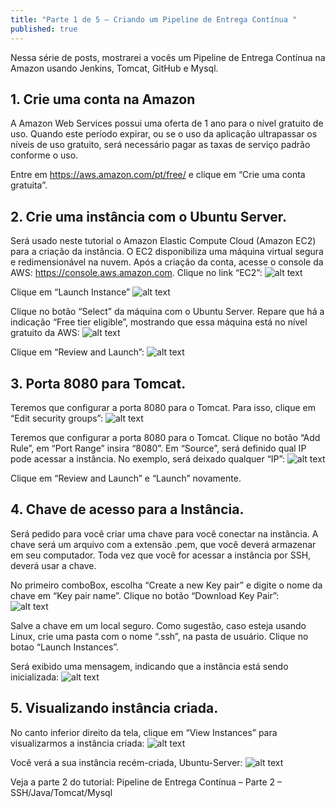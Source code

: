 ```yaml
---
title: "Parte 1 de 5 – Criando um Pipeline de Entrega Contínua "
published: true
---
```



Nessa série de posts, mostrarei a vocês um Pipeline de Entrega Contínua na Amazon usando Jenkins, Tomcat, GitHub e Mysql. 

## 1. Crie uma conta na Amazon 
A Amazon Web Services possui uma oferta de 1 ano para o nível gratuito de uso. Quando este período expirar, ou se o uso da aplicação ultrapassar os níveis de uso gratuito, será necessário pagar as taxas de serviço padrão conforme o uso. 

Entre em https://aws.amazon.com/pt/free/ e clique em “Crie uma conta gratuita”. 

## 2. Crie uma instância com o Ubuntu Server. 

Será usado neste tutorial o Amazon Elastic Compute Cloud (Amazon EC2) para a criação da instância. O EC2 disponibiliza uma máquina virtual segura e redimensionável na nuvem. Após a criação da conta, acesse o console da AWS:  https://console.aws.amazon.com. Clique no link “EC2”:
![alt text](https://raw.githubusercontent.com/fabiodamas/fabiodamas.github.io/master/_posts/images/pipeline/amazon1.jpg "EC2") 

Clique em “Launch Instance” 
![alt text](https://raw.githubusercontent.com/fabiodamas/fabiodamas.github.io/master/_posts/images/pipeline/amazon2.jpg "EC2") 

Clique no botão “Select” da máquina com o Ubuntu Server. Repare que há a indicação “Free tier eligible”, mostrando que essa máquina está no nível gratuito da AWS:
![alt text](https://raw.githubusercontent.com/fabiodamas/fabiodamas.github.io/master/_posts/images/pipeline/amazon3.jpg "EC2") 

Clique em “Review and Launch”: 
![alt text](https://raw.githubusercontent.com/fabiodamas/fabiodamas.github.io/master/_posts/images/pipeline/amazon4.jpg "EC2") 
 

## 3. Porta 8080 para Tomcat. 

Teremos que configurar a porta 8080 para o Tomcat. Para isso, clique em “Edit security groups”: 
![alt text](https://raw.githubusercontent.com/fabiodamas/fabiodamas.github.io/master/_posts/images/pipeline/amazon5.jpg "EC2") 
 

Teremos que configurar a porta 8080 para o Tomcat. Clique no botão “Add Rule”, em “Port Range” insira “8080”. Em “Source”, será definido qual IP pode acessar a instância. No exemplo, será deixado qualquer “IP”: 
![alt text](https://raw.githubusercontent.com/fabiodamas/fabiodamas.github.io/master/_posts/images/pipeline/amazon6.jpg "EC2") 
 

Clique em “Review and Launch” e “Launch” novamente. 

## 4. Chave de acesso para a Instância. 

Será pedido para você criar uma  chave para você conectar na instância. A chave será um arquivo com a extensão .pem, que você deverá armazenar em seu computador. Toda vez que você for acessar a instância por SSH, deverá usar a chave. 

No primeiro comboBox, escolha “Create a new Key pair” e digite o nome da chave em “Key pair name”. Clique no botão “Download Key Pair”:  
![alt text](https://raw.githubusercontent.com/fabiodamas/fabiodamas.github.io/master/_posts/images/pipeline/amazon7.jpg "EC2") 

Salve a chave em um local seguro. Como sugestão, caso esteja usando Linux, crie uma pasta com o nome “.ssh”, na pasta de usuário.  Clique no botao “Launch Instances”. 

Será exibido uma mensagem, indicando que a instância está sendo inicializada: 
![alt text](https://raw.githubusercontent.com/fabiodamas/fabiodamas.github.io/master/_posts/images/pipeline/amazon8.png "EC2") 
 

## 5. Visualizando instância criada. 

No canto inferior direito da tela, clique em “View Instances” para visualizarmos a instância criada: 
![alt text](https://raw.githubusercontent.com/fabiodamas/fabiodamas.github.io/master/_posts/images/pipeline/amazon9.png "EC2") 
 

Você verá a sua instância recém-criada, Ubuntu-Server: 
![alt text](https://raw.githubusercontent.com/fabiodamas/fabiodamas.github.io/master/_posts/images/pipeline/amazon10.png "EC2") 
 
Veja a parte 2 do tutorial: Pipeline de Entrega Contínua – Parte 2 – SSH/Java/Tomcat/Mysql 
